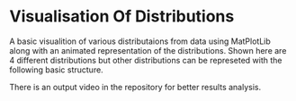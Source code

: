# Visualisation Of Distributions

A basic visualition of various distributaions from data using MatPlotLib along with an animated representation of the distributions. Shown here are 4 different distributions but other distributions can be represeted with the following basic structure. 

There is an output video in the repository for better results analysis.


 
